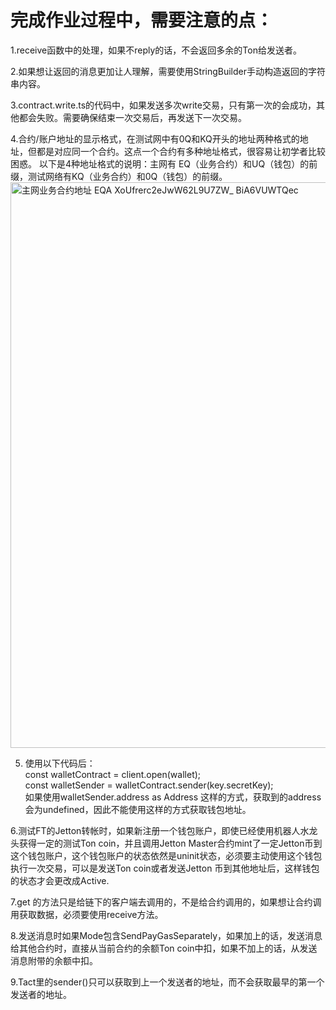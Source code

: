 # 完成作业过程中，需要注意的点：    
 1.receive函数中的处理，如果不reply的话，不会返回多余的Ton给发送者。  
   
 2.如果想让返回的消息更加让人理解，需要使用StringBuilder手动构造返回的字符串内容。 
   
 3.contract.write.ts的代码中，如果发送多次write交易，只有第一次的会成功，其他都会失败。需要确保结束一次交易后，再发送下一次交易。      
   
 4.合约/账户地址的显示格式，在测试网中有0Q和KQ开头的地址两种格式的地址，但都是对应同一个合约。这点一个合约有多种地址格式，很容易让初学者比较困惑。 
   以下是4种地址格式的说明：主网有 EQ（业务合约）和UQ（钱包）的前缀，测试网络有KQ（业务合约）和0Q（钱包）的前缀。
   <img width="905" alt="主网业务合约地址 EQA XoUfrerc2eJwW62L9U7ZW_ BiA6VUWTQec" src="https://github.com/kojhliang/tact-template/assets/24265284/d4085a0b-3bfb-4e20-8ca4-b923a0eb0b3c">  

   
 5. 使用以下代码后：  
    const walletContract = client.open(wallet);  
    const walletSender = walletContract.sender(key.secretKey);  
    如果使用walletSender.address as Address 这样的方式，获取到的address会为undefined，因此不能使用这样的方式获取钱包地址。
  
 6.测试FT的Jetton转帐时，如果新注册一个钱包账户，即使已经使用机器人水龙头获得一定的测试Ton coin，并且调用Jetton Master合约mint了一定Jetton币到这个钱包账户，这个钱包账户的状态依然是uninit状态，必须要主动使用这个钱包执行一次交易，可以是发送Ton coin或者发送Jetton 币到其他地址后，这样钱包的状态才会更改成Active.  
  
 7.get 的方法只是给链下的客户端去调用的，不是给合约调用的，如果想让合约调用获取数据，必须要使用receive方法。  
  
 8.发送消息时如果Mode包含SendPayGasSeparately，如果加上的话，发送消息给其他合约时，直接从当前合约的余额Ton coin中扣，如果不加上的话，从发送消息附带的余额中扣。 

 9.Tact里的sender()只可以获取到上一个发送者的地址，而不会获取最早的第一个发送者的地址。  
